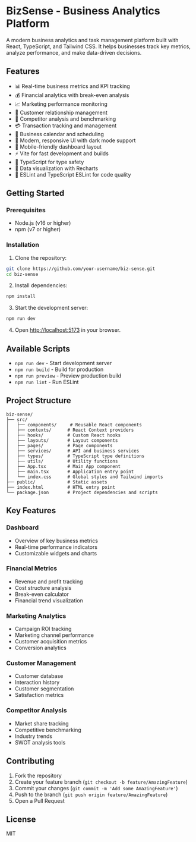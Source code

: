 # BizSense - Business Analytics Platform

A modern business analytics and task management platform built with React, TypeScript, and Tailwind CSS. It helps businesses track key metrics, analyze performance, and make data-driven decisions.

## Features

- 📊 Real-time business metrics and KPI tracking
- 💰 Financial analytics with break-even analysis
- 📈 Marketing performance monitoring
- 👥 Customer relationship management
- 🏢 Competitor analysis and benchmarking
- 💳 Transaction tracking and management
- 📅 Business calendar and scheduling
- 🎨 Modern, responsive UI with dark mode support
- 📱 Mobile-friendly dashboard layout
- ⚡️ Vite for fast development and builds
- 📝 TypeScript for type safety
- 🎯 Data visualization with Recharts
- 🔧 ESLint and TypeScript ESLint for code quality

## Getting Started

### Prerequisites

- Node.js (v16 or higher)
- npm (v7 or higher)

### Installation

1. Clone the repository:
```bash
git clone https://github.com/your-username/biz-sense.git
cd biz-sense
```

2. Install dependencies:
```bash
npm install
```

3. Start the development server:
```bash
npm run dev
```

4. Open [http://localhost:5173](http://localhost:5173) in your browser.

## Available Scripts

- `npm run dev` - Start development server
- `npm run build` - Build for production
- `npm run preview` - Preview production build
- `npm run lint` - Run ESLint

## Project Structure

```
biz-sense/
├── src/
│   ├── components/     # Reusable React components
│   ├── contexts/      # React Context providers
│   ├── hooks/         # Custom React hooks
│   ├── layouts/       # Layout components
│   ├── pages/         # Page components
│   ├── services/      # API and business services
│   ├── types/         # TypeScript type definitions
│   ├── utils/         # Utility functions
│   ├── App.tsx        # Main App component
│   ├── main.tsx       # Application entry point
│   └── index.css      # Global styles and Tailwind imports
├── public/            # Static assets
├── index.html         # HTML entry point
└── package.json       # Project dependencies and scripts
```

## Key Features

### Dashboard
- Overview of key business metrics
- Real-time performance indicators
- Customizable widgets and charts

### Financial Metrics
- Revenue and profit tracking
- Cost structure analysis
- Break-even calculator
- Financial trend visualization

### Marketing Analytics
- Campaign ROI tracking
- Marketing channel performance
- Customer acquisition metrics
- Conversion analytics

### Customer Management
- Customer database
- Interaction history
- Customer segmentation
- Satisfaction metrics

### Competitor Analysis
- Market share tracking
- Competitive benchmarking
- Industry trends
- SWOT analysis tools

## Contributing

1. Fork the repository
2. Create your feature branch (`git checkout -b feature/AmazingFeature`)
3. Commit your changes (`git commit -m 'Add some AmazingFeature'`)
4. Push to the branch (`git push origin feature/AmazingFeature`)
5. Open a Pull Request

## License

MIT 